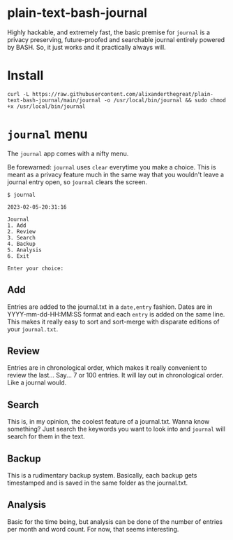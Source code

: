 # plain-text-bash-journal

Highly hackable, and extremely fast, the basic premise for `journal` is a privacy preserving, future-proofed and searchable journal entirely powered by BASH. So, it just works and it practically always will.

# Install
```
curl -L https://raw.githubusercontent.com/alixanderthegreat/plain-text-bash-journal/main/journal -o /usr/local/bin/journal && sudo chmod +x /usr/local/bin/journal
```

# `journal` menu

The `journal` app comes with a nifty menu. 

Be forewarned: `journal` uses `clear` everytime you make a choice. This is meant as a privacy feature much in the same way that you wouldn't leave a journal entry open, so `journal` clears the screen. 

```
$ journal

2023-02-05-20:31:16

Journal
1. Add
2. Review
3. Search
4. Backup
5. Analysis
6. Exit

Enter your choice:
```

## Add
Entries are added to the journal.txt in a `date,entry` fashion. Dates are in YYYY-mm-dd-HH:MM:SS format and each `entry` is added on the same line. This makes it really easy to sort and sort-merge with disparate editions of your `journal.txt`.

## Review 
Entries are in chronological order, which makes it really convenient to review the last... Say... 7 or 100 entries. It will lay out in chronological order. Like a journal would. 

## Search
This is, in my opinion, the coolest feature of a journal.txt. Wanna know something? Just search the keywords you want to look into and `journal`  will search for them in the text.

## Backup
This is a rudimentary backup system. Basically, each backup gets timestamped and is saved in the same folder as the journal.txt. 

## Analysis
Basic for the time being, but analysis can be done of the number of entries per month and word count. For now, that seems interesting.

